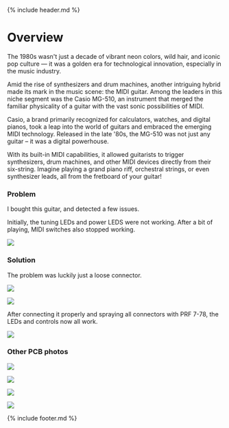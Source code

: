 {% include header.md  %}


# Overview 

The 1980s wasn't just a decade of vibrant neon colors, wild hair, and iconic pop culture — it was a golden era for technological innovation, especially in the music industry. 

Amid the rise of synthesizers and drum machines, another intriguing hybrid made its mark in the music scene: the MIDI guitar. Among the leaders in this niche segment was the Casio MG-510, an instrument that merged the familiar physicality of a guitar with the vast sonic possibilities of MIDI.

Casio, a brand primarily recognized for calculators, watches, and digital pianos, took a leap into the world of guitars and embraced the emerging MIDI technology. Released in the late '80s, the MG-510 was not just any guitar – it was a digital powerhouse. 

With its built-in MIDI capabilities, it allowed guitarists to trigger synthesizers, drum machines, and other MIDI devices directly from their six-string. Imagine playing a grand piano riff, orchestral strings, or even synthesizer leads, all from the fretboard of your guitar!

### Problem

I bought this guitar, and detected a few issues.

Initially, the tuning LEDs and power LEDS were not working. After a bit of playing, MIDI switches also stopped working.

![](images/mg510/guitar.jpg)


### Solution

The problem was luckily just a loose connector. 

![](images/mg510/problem.jpg)

![](images/mg510/problem2.jpg)

After connecting it properly and spraying all connectors with PRF 7-78, the LEDs and controls now all work.

![](images/mg510/ok.jpg)

### Other PCB photos

![](images/mg510/pcb.jpg)

![](images/mg510/pcb2.jpg)

![](images/mg510/pcb3.jpg)

![](images/mg510/pcb3b.jpg)

{% include footer.md  %}